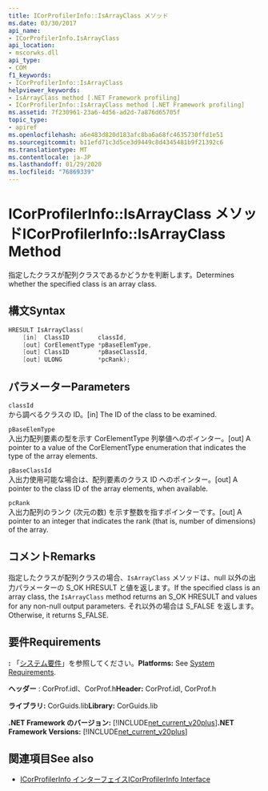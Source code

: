 ```yaml
---
title: ICorProfilerInfo::IsArrayClass メソッド
ms.date: 03/30/2017
api_name:
- ICorProfilerInfo.IsArrayClass
api_location:
- mscorwks.dll
api_type:
- COM
f1_keywords:
- ICorProfilerInfo::IsArrayClass
helpviewer_keywords:
- IsArrayClass method [.NET Framework profiling]
- ICorProfilerInfo::IsArrayClass method [.NET Framework profiling]
ms.assetid: 7f230961-23a6-4d56-ad2d-7a876d65705f
topic_type:
- apiref
ms.openlocfilehash: a6e483d820d183afc8ba6a68fc4635730ffd1e51
ms.sourcegitcommit: b11efd71c3d5ce3d9449c8d4345481b9f21392c6
ms.translationtype: MT
ms.contentlocale: ja-JP
ms.lasthandoff: 01/29/2020
ms.locfileid: "76869339"
---
```

# <a name="icorprofilerinfoisarrayclass-method"></a><span data-ttu-id="95535-102">ICorProfilerInfo::IsArrayClass メソッド</span><span class="sxs-lookup"><span data-stu-id="95535-102">ICorProfilerInfo::IsArrayClass Method</span></span>
<span data-ttu-id="95535-103">指定したクラスが配列クラスであるかどうかを判断します。</span><span class="sxs-lookup"><span data-stu-id="95535-103">Determines whether the specified class is an array class.</span></span>  
  
## <a name="syntax"></a><span data-ttu-id="95535-104">構文</span><span class="sxs-lookup"><span data-stu-id="95535-104">Syntax</span></span>  
  
```cpp  
HRESULT IsArrayClass(  
    [in]  ClassID        classId,  
    [out] CorElementType *pBaseElemType,  
    [out] ClassID        *pBaseClassId,  
    [out] ULONG          *pcRank);  
```  
  
## <a name="parameters"></a><span data-ttu-id="95535-105">パラメーター</span><span class="sxs-lookup"><span data-stu-id="95535-105">Parameters</span></span>  
 `classId`  
 <span data-ttu-id="95535-106">から調べるクラスの ID。</span><span class="sxs-lookup"><span data-stu-id="95535-106">[in] The ID of the class to be examined.</span></span>  
  
 `pBaseElemType`  
 <span data-ttu-id="95535-107">入出力配列要素の型を示す CorElementType 列挙値へのポインター。</span><span class="sxs-lookup"><span data-stu-id="95535-107">[out] A pointer to a value of the CorElementType enumeration that indicates the type of the array elements.</span></span>  
  
 `pBaseClassId`  
 <span data-ttu-id="95535-108">入出力使用可能な場合は、配列要素のクラス ID へのポインター。</span><span class="sxs-lookup"><span data-stu-id="95535-108">[out] A pointer to the class ID of the array elements, when available.</span></span>  
  
 `pcRank`  
 <span data-ttu-id="95535-109">入出力配列のランク (次元の数) を示す整数を指すポインターです。</span><span class="sxs-lookup"><span data-stu-id="95535-109">[out] A pointer to an integer that indicates the rank (that is, number of dimensions) of the array.</span></span>  
  
## <a name="remarks"></a><span data-ttu-id="95535-110">コメント</span><span class="sxs-lookup"><span data-stu-id="95535-110">Remarks</span></span>  
 <span data-ttu-id="95535-111">指定したクラスが配列クラスの場合、`IsArrayClass` メソッドは、null 以外の出力パラメーターの S_OK HRESULT と値を返します。</span><span class="sxs-lookup"><span data-stu-id="95535-111">If the specified class is an array class, the `IsArrayClass` method returns an S_OK HRESULT and values for any non-null output parameters.</span></span> <span data-ttu-id="95535-112">それ以外の場合は S_FALSE を返します。</span><span class="sxs-lookup"><span data-stu-id="95535-112">Otherwise, it returns S_FALSE.</span></span>  
  
## <a name="requirements"></a><span data-ttu-id="95535-113">要件</span><span class="sxs-lookup"><span data-stu-id="95535-113">Requirements</span></span>  
 <span data-ttu-id="95535-114">**:** 「[システム要件](../../../../docs/framework/get-started/system-requirements.md)」を参照してください。</span><span class="sxs-lookup"><span data-stu-id="95535-114">**Platforms:** See [System Requirements](../../../../docs/framework/get-started/system-requirements.md).</span></span>  
  
 <span data-ttu-id="95535-115">**ヘッダー** : CorProf.idl、CorProf.h</span><span class="sxs-lookup"><span data-stu-id="95535-115">**Header:** CorProf.idl, CorProf.h</span></span>  
  
 <span data-ttu-id="95535-116">**ライブラリ:** CorGuids.lib</span><span class="sxs-lookup"><span data-stu-id="95535-116">**Library:** CorGuids.lib</span></span>  
  
 <span data-ttu-id="95535-117">**.NET Framework のバージョン:** [!INCLUDE[net_current_v20plus](../../../../includes/net-current-v20plus-md.md)]</span><span class="sxs-lookup"><span data-stu-id="95535-117">**.NET Framework Versions:** [!INCLUDE[net_current_v20plus](../../../../includes/net-current-v20plus-md.md)]</span></span>  
  
## <a name="see-also"></a><span data-ttu-id="95535-118">関連項目</span><span class="sxs-lookup"><span data-stu-id="95535-118">See also</span></span>

- [<span data-ttu-id="95535-119">ICorProfilerInfo インターフェイス</span><span class="sxs-lookup"><span data-stu-id="95535-119">ICorProfilerInfo Interface</span></span>](icorprofilerinfo-interface.md)
